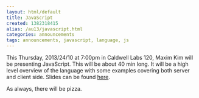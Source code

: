 ```yaml
---
layout: html/default
title: JavaScript
created: 1382318415
alias: /au13/javascript.html
categories: announcements
tags: announcements, javascript, language, js
---
```

This Thursday, 2013/24/10 at 7:00pm in Caldwell Labs 120, Maxim Kim will be presenting JavaScript. This will be about 40 min long. It will be a high level overview of the language with some examples covering both server and client side. Slides can be found [here](http://slid.es/maximkim/deck/).

As always, there will be pizza.
